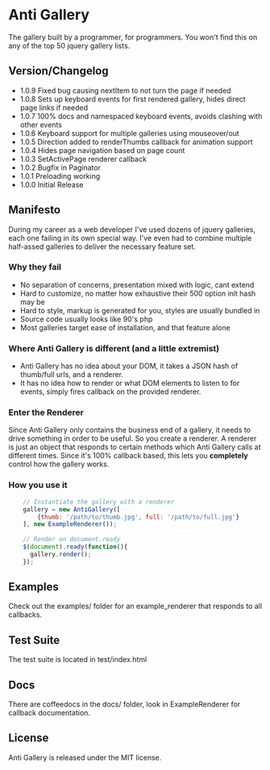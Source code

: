 # Anti Gallery
The gallery built by a programmer, for programmers. You won't find this on any of the top 50 jquery gallery lists.

## Version/Changelog
* 1.0.9 Fixed bug causing nextItem to not turn the page if needed
* 1.0.8 Sets up keyboard events for first rendered gallery, hides direct page links if needed
* 1.0.7 100% docs and namespaced keyboard events, avoids clashing with other events
* 1.0.6 Keyboard support for multiple galleries using mouseover/out
* 1.0.5 Direction added to renderThumbs callback for animation support
* 1.0.4 Hides page navigation based on page count
* 1.0.3 SetActivePage renderer callback
* 1.0.2 Bugfix in Paginator
* 1.0.1 Preloading working
* 1.0.0 Initial Release

## Manifesto
During my career as a web developer I've used dozens of jquery galleries, each one failing in its own special way. I've even had to combine multiple half-assed galleries to deliver the necessary feature set.

### Why they fail
* No separation of concerns, presentation mixed with logic, cant extend
* Hard to customize, no matter how exhaustive their 500 option init hash may be
* Hard to style, markup is generated for you, styles are usually bundled in
* Source code usually looks like 90's php
* Most galleries target ease of installation, and that feature alone

### Where Anti Gallery is different (and a little extremist)
* Anti Gallery has no idea about your DOM, it takes a JSON hash of thumb/full urls, and a renderer.
* It has no idea how to render or what DOM elements to listen to for events, simply fires callback on the provided renderer.

### Enter the Renderer
Since Anti Gallery only contains the business end of a gallery, it needs to drive something in order to be useful. So you create a renderer. A renderer is just an object that responds to certain methods which Anti Gallery calls at different times. Since it's 100% callback based, this lets you **completely** control how the gallery works.

### How you use it
```javascript
    // Instantiate the gallery with a renderer
    gallery = new AntiGallery([
        {thumb: '/path/to/thumb.jpg', full: '/path/to/full.jpg'}
    ], new ExampleRenderer());
  
    // Render on document.ready
    $(document).ready(function(){
      gallery.render();
    });
```

## Examples
Check out the examples/ folder for an example_renderer that responds to all callbacks.

## Test Suite
The test suite is located in test/index.html

## Docs
There are coffeedocs in the docs/ folder, look in ExampleRenderer for callback documentation.

## License
Anti Gallery is released under the MIT license.

